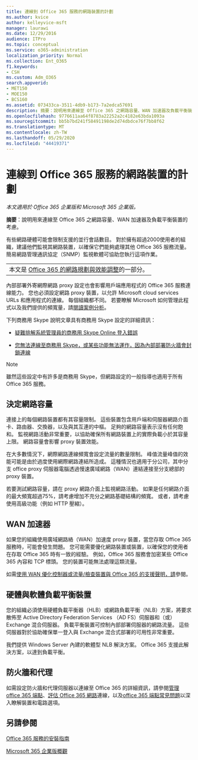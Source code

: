 ```yaml
---
title: 連線到 Office 365 服務的網路裝置的計劃
ms.author: kvice
author: kelleyvice-msft
manager: laurawi
ms.date: 12/29/2016
audience: ITPro
ms.topic: conceptual
ms.service: o365-administration
localization_priority: Normal
ms.collection: Ent_O365
f1.keywords:
- CSH
ms.custom: Adm_O365
search.appverid:
- MET150
- MOE150
- BCS160
ms.assetid: 073433ca-3511-4db9-b173-7a2edca57691
description: 摘要：說明用來連線至 Office 365 之網路容量、WAN 加速器及負載平衡裝置的考慮。
ms.openlocfilehash: 9776611aa64f8783a22252a2c4182e63bda1093a
ms.sourcegitcommit: bb5b7bd241f58491198de2d74dbdce76f7bb8f62
ms.translationtype: MT
ms.contentlocale: zh-TW
ms.lasthandoff: 05/29/2020
ms.locfileid: "44419371"
---
```

# <a name="plan-for-network-devices-that-connect-to-office-365-services"></a>連線到 Office 365 服務的網路裝置的計劃

*本文適用於 Office 365 企業版和 Microsoft 365 企業版。*
  
**摘要**：說明用來連線至 Office 365 之網路容量、WAN 加速器及負載平衡裝置的考慮。

有些網路硬體可能會限制支援的並行會話數目。 對於擁有超過2000使用者的組織，建議他們監視其網路裝置，以確保它們能夠處理其他 Office 365 服務流量。 簡易網路管理通訊協定（SNMP）監視軟體可協助您執行這項作業。

||
|:-----|
| 本文是 [Office 365 的網路規劃與效能調整](https://aka.ms/tune)的一部分。|

內部部署外寄網際網路 proxy 設定也會影響用戶端應用程式的 Office 365 服務連線能力。 您也必須設定網路 proxy 裝置，以允許 Microsoft cloud services URLs 和應用程式的連線。 每個組織都不同。 若要瞭解 Microsoft 如何管理此程式以及我們提供的頻寬量，請[閱讀案例分析](https://www.microsoft.com/itshowcase/Article/Content/631/Optimizing-network-performance-for-Microsoft-Office-365)。
  
下列商務用 Skype 說明文章具有商務用 Skype 設定的詳細資訊：
  
- [疑難排解系統管理員的商務用 Skype Online 登入錯誤](https://docs.microsoft.com/skypeforbusiness/set-up-skype-for-business-online/troubleshooting-sign-in-errors-for-admins)

- [您無法連線至商務用 Skype，或某些功能無法運作，因為內部部署防火牆會封鎖連線](https://go.microsoft.com/fwlink/p/?LinkID=243625)

> [!NOTE]
> 雖然這些設定中有許多是商務用 Skype，但網路設定的一般指導也適用于所有 Office 365 服務。
  
## <a name="determining-network-capacity"></a>決定網路容量

連接上的每個網路裝置都有其容量限制。 這些裝置包含用戶端和伺服器網路介面卡、路由器、交換器，以及與其互連的中樞。 足夠的網路容量表示沒有任何飽和。 監視網路活動非常重要，以協助確保所有網路裝置上的實際負載小於其容量上限。 網路容量會影響 proxy 裝置效能。
  
在大多數情況下，網際網路連線頻寬會設定流量的數量限制。 峰值流量峰值的效能可能是由於過度使用網際網路連結所造成。 這種情況也適用于分公司，其中分支 office proxy 伺服器電腦透過慢速廣域網路（WAN）連結連接至分支總部的 proxy 裝置。
  
若要測試網路容量，請在 proxy 網路介面上監視網路活動。 如果是任何網路介面的最大頻寬超過75%，請考慮增加不充分之網路基礎結構的頻寬。 或者，請考慮使用高級功能（例如 HTTP 壓縮）。
  
## <a name="wan-accelerators"></a>WAN 加速器

如果您的組織使用廣域網路絡（WAN）加速度 proxy 裝置，當您存取 Office 365 服務時，可能會發生問題。 您可能需要優化網路裝置或裝置，以確保您的使用者在存取 Office 365 時有一致的經驗。 例如，Office 365 服務會加密某些 Office 365 內容和 TCP 標頭。 您的裝置可能無法處理這類流量。
  
如需[使用 WAN 優化控制器或流量/檢查裝置與 Office 365 的支援聲明，請](https://support.microsoft.com/kb/2690045)參閱。
  
## <a name="hardware-and-software-load-balancing-devices"></a>硬體與軟體負載平衡裝置

您的組織必須使用硬體負載平衡器（HLB）或網路負載平衡（NLB）方案，將要求散佈至 Active Directory Federation Services （AD FS）伺服器和（或） Exchange 混合伺服器。 負載平衡裝置可控制內部部署伺服器的網路流量。 這些伺服器對於協助確保單一登入與 Exchange 混合式部署的可用性非常重要。
  
我們提供 Windows Server 內建的軟體型 NLB 解決方案。 Office 365 支援此解決方案，以達到負載平衡。
  
## <a name="firewalls-and-proxies"></a>防火牆和代理

如需設定防火牆和代理伺服器以連線至 Office 365 的詳細資訊，請參閱[管理 office 365 端點](https://support.office.com/article/99cab9d4-ef59-4207-9f2b-3728eb46bf9a)、[評估 Office 365 網路](assessing-network-connectivity.md)連線，以及[office 365 端點常見問題](https://support.office.com/article/d4088321-1c89-4b96-9c99-54c75cae2e6d)以深入瞭解裝置和電路選項。
  
## <a name="see-also"></a>另請參閱

[Office 365 服務的安裝指南](setup-guides-for-office-365.md)

[Microsoft 365 企業版概觀](https://docs.microsoft.com/microsoft-365/enterprise/microsoft-365-overview)
